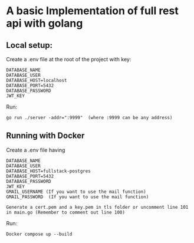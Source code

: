 # A basic Implementation of full rest api with golang

## Local setup:

Create a .env file at the root of the project with key: 

```
DATABASE_NAME 
DATABASE_USER
DATABASE_HOST=localhost
DATABASE_PORT=5432
DATABASE_PASSWORD 
JWT_KEY 
```

Run:   

```
go run ./server -addr=":9999"  (where :9999 can be any address)
```

## Running with Docker

Create a .env file having

```
DATABASE_NAME
DATABASE_USER
DATABASE_HOST=fullstack-postgres
DATABASE_PORT=5432
DATABASE_PASSWORD
JWT_KEY
GMAIL_USERNAME (If you want to use the mail function)
GMAIL_PASSWORD  (If you want to use the mail function)
```

```
Generate a cert.pem and a key.pem in tls folder or uncomment line 101 in main.go (Remember to comment out line 100)
```
Run:
```
Docker compose up --build
```